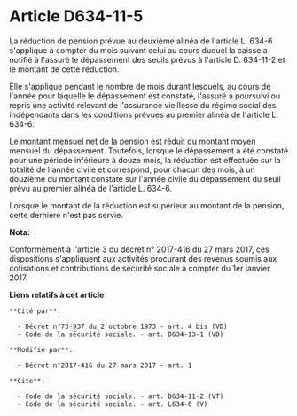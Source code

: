 # Article D634-11-5

La réduction de pension prévue au deuxième alinéa de l'article L. 634-6 s'applique à compter du mois suivant celui au cours
duquel la caisse a notifié à l'assuré le dépassement des seuils prévus à l'article D. 634-11-2 et le montant de cette
réduction.

Elle s'applique pendant le nombre de mois durant lesquels, au cours de l'année pour laquelle le dépassement est constaté,
l'assuré a poursuivi ou repris une activité relevant de l'assurance vieillesse du régime social des indépendants dans les
conditions prévues au premier alinéa de l'article L. 634-6.

Le montant mensuel net de la pension est réduit du montant moyen mensuel du dépassement. Toutefois, lorsque le dépassement a
été constaté pour une période inférieure à douze mois, la réduction est effectuée sur la totalité de l'année civile et
correspond, pour chacun des mois, à un douzième du montant constaté sur l'année civile du dépassement du seuil prévu au
premier alinéa de l'article L. 634-6.

Lorsque le montant de la réduction est supérieur au montant de la pension, cette dernière n'est pas servie.

**Nota:**

Conformément à l'article 3 du décret n° 2017-416 du 27 mars 2017, ces dispositions s'appliquent aux activités procurant des
revenus soumis aux cotisations et contributions de sécurité sociale à compter du 1er janvier 2017.

**Liens relatifs à cet article**

	**Cité par**:

	  - Décret n°73-937 du 2 octobre 1973 - art. 4 bis (VD)
	  - Code de la sécurité sociale. - art. D634-13-1 (VD)

	**Modifié par**:

	  - Décret n°2017-416 du 27 mars 2017 - art. 1

	**Cite**:

	  - Code de la sécurité sociale. - art. D634-11-2 (VT)
	  - Code de la sécurité sociale. - art. L634-6 (V)
